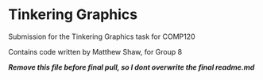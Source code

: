 # Tinkering Graphics

Submission for the Tinkering Graphics task for COMP120

Contains code written by Matthew Shaw, for Group 8

*__Remove this file before final pull, so I dont overwrite the final readme.md__*
